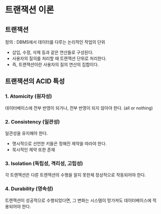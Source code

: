 # 트랜잭션 이론

## 트랜잭션
정의 : DBMS에서 데이터를 다루는 논리적인 작업의 단위<br>
- 삽입, 수정, 삭제 등과 같은 연산들로 구성된다.
- 사용자의 질의를 처리할 때 트랜잭션 단위로 처리한다.
- 즉, 트랜잭션이란 사용자의 질의 연산의 집합이다.

## 트랜잭션의 ACID 특성

### 1. Atomicity (원자성)
데이터베이스에 전부 반영이 되거나, 전부 반영이 되지 않아야 한다. (all or nothing)

### 2. Consistency (일관성)
일관성을 유지해야 한다.
- 명시적으로 선언한 키들은 정해진 제약을 따라야 한다.<br>
- 묵시적인 제약 또한 존재<br>

### 3. Isolation (독립성, 격리성, 고립성)
각 트랜잭션은 다른 트랜잭션의 수행을 알지 못한체 정상적으로 작동되어야 한다. 

### 4. Durability (영속성)
트랜잭션이 성공적으로 수행되었다면, 그 변화는 시스템이 망가져도 데이터베이스에 적용되어야 한다.



